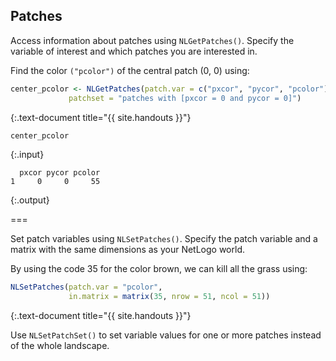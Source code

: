 ---
---

## Patches

Access information about patches using `NLGetPatches()`. Specify the variable of interest and which patches you are interested in. 

Find the color `("pcolor")` of the central patch (0, 0) using:


~~~r
center_pcolor <- NLGetPatches(patch.var = c("pxcor", "pycor", "pcolor"),
             patchset = "patches with [pxcor = 0 and pycor = 0]")
~~~
{:.text-document title="{{ site.handouts }}"}


~~~r
center_pcolor
~~~
{:.input}
~~~
  pxcor pycor pcolor
1     0     0     55
~~~
{:.output}

===

Set patch variables using `NLSetPatches()`. Specify the patch variable and a matrix with the same dimensions as your NetLogo world.

By using the code 35 for the color brown, we can kill all the grass using:


~~~r
NLSetPatches(patch.var = "pcolor", 
             in.matrix = matrix(35, nrow = 51, ncol = 51))
~~~
{:.text-document title="{{ site.handouts }}"}

Use `NLSetPatchSet()` to set variable values for one or more patches instead of the whole landscape. 
